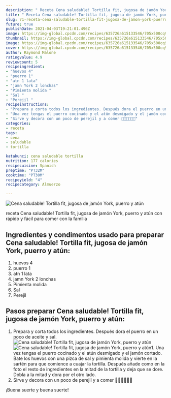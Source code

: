 ```yaml
---
description: " Receta Cena saludable! Tortilla fit, jugosa de jamón York, puerro y atún"
title: " Receta Cena saludable! Tortilla fit, jugosa de jamón York, puerro y atún"
slug: 71-receta-cena-saludable-tortilla-fit-jugosa-de-jamon-york-puerro-y-atun
future: true
publishDate: 2021-04-03T19:21:01.496Z
image: https://img-global.cpcdn.com/recipes/635726a615133546/705x500cq90/cena-saludable-tortilla-fit-jugosa-de-jamon-york-puerro-y-atun-foto-principal.jpg
thumbnail: https://img-global.cpcdn.com/recipes/635726a615133546/705x500cq90/cena-saludable-tortilla-fit-jugosa-de-jamon-york-puerro-y-atun-foto-principal.jpg
image: https://img-global.cpcdn.com/recipes/635726a615133546/705x500cq90/cena-saludable-tortilla-fit-jugosa-de-jamon-york-puerro-y-atun-foto-principal.jpg
cover: https://img-global.cpcdn.com/recipes/635726a615133546/705x500cq90/cena-saludable-tortilla-fit-jugosa-de-jamon-york-puerro-y-atun-foto-principal.jpg
author: Raymond Malone
ratingvalue: 4.9
reviewcount: 5
recipeingredient:
- "huevos 4"
- "puerro 1"
- "atn 1 lata"
- "jamn York 2 lonchas"
- "Pimienta molida "
- "Sal "
- "Perejil "
recipeinstructions:
- "Prepara y corta todos los ingredientes. Después dora el puerro en un poco de aceite y sal."
- "Una vez tengas el puerro cocinado y el atún desmigado y el jamón cortado. Bate los huevos con una pizca de sal y pimienta molida y vierte en la sartén para que comience a cuajar la tortilla. Después añade como en la foto el resto de ingredientes en la mitad de la tortilla y deja que se dore. Dobla a la mitad y dora por el otro lado."
- "Sirve y decora con un poco de perejil y a comer 🤤🤤🤤🥳🥳🥳"
categories:
- receta
tags:
- cena
- saludable
- tortilla

katakunci: cena saludable tortilla 
nutrition: 177 calories
recipecuisine: Spanish
preptime: "PT32M"
cooktime: "PT30M"
recipeyield: "4"
recipecategory: Almuerzo

---
```



![Cena saludable! Tortilla fit, jugosa de jamón York, puerro y atún](https://img-global.cpcdn.com/recipes/635726a615133546/705x500cq90/cena-saludable-tortilla-fit-jugosa-de-jamon-york-puerro-y-atun-foto-principal.jpg)

receta Cena saludable! Tortilla fit, jugosa de jamón York, puerro y atún con rápido y fácil para comer con la familia

<!--inarticleads1-->

## Ingredientes y condimentos usado para preparar Cena saludable! Tortilla fit, jugosa de jamón York, puerro y atún:

1. huevos 4
1. puerro 1
1. atn 1 lata
1. jamn York 2 lonchas
1. Pimienta molida 
1. Sal 
1. Perejil 



<!--inarticleads2-->

## Pasos preparar Cena saludable! Tortilla fit, jugosa de jamón York, puerro y atún:

1. Prepara y corta todos los ingredientes. Después dora el puerro en un poco de aceite y sal.
<img src="https://img-global.cpcdn.com/steps/01fb9a35ca32c849/160x128cq70/foto-del-paso-1-de-la-receta-cena-saludable-tortilla-fit-jugosa-de-jamon-york-puerro-y-atun.jpg" alt="Cena saludable! Tortilla fit, jugosa de jamón York, puerro y atún"><img src="https://img-global.cpcdn.com/steps/c10e151042d1d7f8/160x128cq70/foto-del-paso-1-de-la-receta-cena-saludable-tortilla-fit-jugosa-de-jamon-york-puerro-y-atun.jpg" alt="Cena saludable! Tortilla fit, jugosa de jamón York, puerro y atún">1. Una vez tengas el puerro cocinado y el atún desmigado y el jamón cortado. Bate los huevos con una pizca de sal y pimienta molida y vierte en la sartén para que comience a cuajar la tortilla. Después añade como en la foto el resto de ingredientes en la mitad de la tortilla y deja que se dore. Dobla a la mitad y dora por el otro lado.
1. Sirve y decora con un poco de perejil y a comer 🤤🤤🤤🥳🥳🥳



¡Buena suerte y buena suerte!

